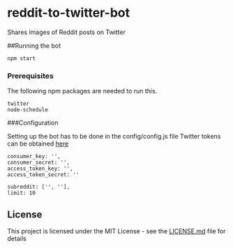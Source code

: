 # reddit-to-twitter-bot
Shares images of Reddit posts on Twitter

##Running the bot

```
npm start
```

### Prerequisites

The following npm packages are needed to run this.
```
twitter
node-schedule
```

###Configuration

Setting up the bot has to be done in the config/config.js file
Twitter tokens can be obtained [here](https://apps.twitter.com/)

```
consumer_key: '',
consumer_secret: '',
access_token_key: '',
access_token_secret: ''

subreddit: ['', ''],
limit: 10
```

## License

This project is licensed under the MIT License - see the [LICENSE.md](LICENSE.md) file for details
